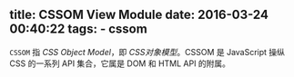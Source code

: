 title: CSSOM View Module
date: 2016-03-24 00:40:22
tags:
    - cssom
---

`CSSOM` 指 _CSS Object Model_，即 _CSS对象模型_。CSSOM 是 JavaScript 操纵 CSS 的一系列 API 集合，它属是 DOM 和 HTML API 的附属。